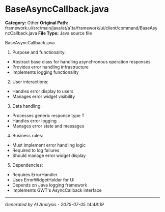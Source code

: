 # BaseAsyncCallback.java

**Category:** Other
**Original Path:** framework.ui/src/main/java/at/a1ta/framework/ui/client/command/BaseAsyncCallback.java
**File Type:** Java source file

BaseAsyncCallback.java
1. Purpose and functionality:
- Abstract base class for handling asynchronous operation responses
- Provides error handling infrastructure
- Implements logging functionality

2. User interactions:
- Handles error display to users
- Manages error widget visibility

3. Data handling:
- Processes generic response type T
- Handles error logging
- Manages error state and messages

4. Business rules:
- Must implement error handling logic
- Required to log failures
- Should manage error widget display

5. Dependencies:
- Requires ErrorHandler
- Uses ErrorWidgetHolder for UI
- Depends on Java logging framework
- Implements GWT's AsyncCallback interface

---
*Generated by AI Analysis - 2025-07-05 14:48:19*
